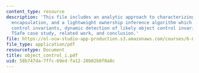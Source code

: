 ```yaml
---
content_type: resource
description: 'This file includes an analytic approach to characterizing sharing and
  encapsulation, and a lightweight ownership inference algorithm which explains object
  control invariants, dynamic detection of likely object control invariants, scalability:
  TSafe case study, related work, and conclusion.'
file: https://ol-ocw-studio-app-production.s3.amazonaws.com/courses/6-883-program-analysis-fall-2005/58b747da7ffc69edfa1228b02b0f0a8c_object_control_i.pdf
file_type: application/pdf
resourcetype: Document
title: object_control_i.pdf
uid: 58b747da-7ffc-69ed-fa12-28b02b0f0a8c
---
```

